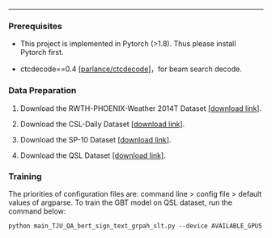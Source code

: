 
---
### Prerequisites

- This project is implemented in Pytorch (>1.8). Thus please install Pytorch first.

- ctcdecode==0.4 [[parlance/ctcdecode]](https://github.com/parlance/ctcdecode)，for beam search decode.


### Data Preparation

1. Download the RWTH-PHOENIX-Weather 2014T Dataset [[download link]](https://www-i6.informatik.rwthaachen.de/~koller/RWTH-PHOENIX-2014-T/). 

2. Download the CSL-Daily Dataset [[download link]](http://home.ustc.edu.cn/~zhouh156/dataset/csl-daily/). 

3. Download the SP-10 Dataset [[download link]](https://github.com/MLSLT/SP-10). 

3. Download the QSL Dataset [[download link]](https://github.com/glq-1992/QSL). 


### Training

The priorities of configuration files are: command line > config file > default values of argparse. To train the GBT model on QSL dataset, run the command below:

`python main_TJU_QA_bert_sign_text_grpah_slt.py --device AVAILABLE_GPUS`




